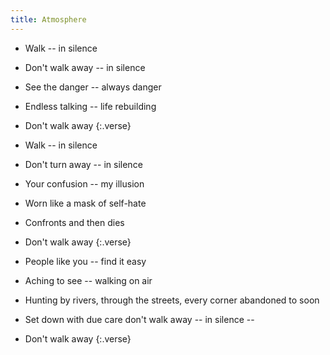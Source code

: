 ```yaml
---
title: Atmosphere
---
```

- Walk -- in silence
- Don't walk away -- in silence
- See the danger -- always danger
- Endless talking -- life rebuilding
- Don't walk away
{:.verse}

- Walk -- in silence
- Don't turn away -- in silence
- Your confusion -- my illusion
- Worn like a mask
of self-hate
- Confronts and then dies
- Don't walk away
{:.verse}

- People like you -- find it easy
- Aching to see -- walking on air
- Hunting by rivers, through the streets,
every corner abandoned to soon
- Set down with due care
don't walk away -- in silence --
- Don't walk away
{:.verse}

